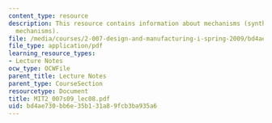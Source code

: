 ```yaml
---
content_type: resource
description: This resource contains information about mechanisms (synthesis of 4 bar
  mechanisms).
file: /media/courses/2-007-design-and-manufacturing-i-spring-2009/bd4ae730bb6e35b131a89fcb3ba935a6_MIT2_007s09_lec08.pdf
file_type: application/pdf
learning_resource_types:
- Lecture Notes
ocw_type: OCWFile
parent_title: Lecture Notes
parent_type: CourseSection
resourcetype: Document
title: MIT2_007s09_lec08.pdf
uid: bd4ae730-bb6e-35b1-31a8-9fcb3ba935a6
---
```

